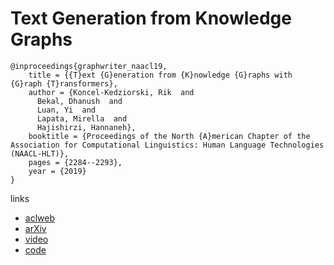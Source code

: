 # Text Generation from Knowledge Graphs


```
@inproceedings{graphwriter_naacl19,
    title = {{T}ext {G}eneration from {K}nowledge {G}raphs with {G}raph {T}ransformers},
    author = {Koncel-Kedziorski, Rik  and
      Bekal, Dhanush  and
      Luan, Yi  and
      Lapata, Mirella  and
      Hajishirzi, Hannaneh},
    booktitle = {Proceedings of the North {A}merican Chapter of the Association for Computational Linguistics: Human Language Technologies (NAACL-HLT)},
    pages = {2284--2293},
    year = {2019}
}
```

links
- [aclweb](https://www.aclweb.org/anthology/papers/N/N19/N19-1238/)
- [arXiv](https://arxiv.org/abs/1904.02342)
- [video](https://www.youtube.com/watch?v=BiRyvB2NmCM)
- [code](https://github.com/rikdz/GraphWriter)
